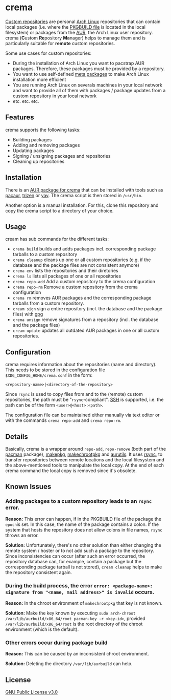 # crema

[Custom repositories](https://wiki.archlinux.org/index.php/Pacman/Tips_and_tricks#Custom_local_repository) are personal [Arch Linux](https://www.archlinux.org/) repositories that can contain local packages (i.e. where the [PKGBUILD file](https://wiki.archlinux.org/index.php/PKGBUILD) is located in the local filesystem) or packages from the [AUR](https://aur.archlinux.org/), the Arch Linux user repository. crema (**C**ustom **Re**pository  **Ma**nager) helps to manage them and is particularly suitable for **remote** custom repositories. 

Some use cases for custom repositories:
* During the installation of Arch Linux you want to pacstrap AUR packages. Therefore, these packages must be provided by a repository.
* You want to use self-defined [meta packages](https://disconnected.systems/blog/archlinux-meta-packages/) to make Arch Linux installation more efficient
* You are running Arch Linux on severals machines in your local network and want to provide all of them with packages / package updates from a custom repository in your local network
* etc. etc. etc.

## Features

crema supports the following tasks:

* Building packages
* Adding and removing packages
* Updating packages
* Signing / unsigning packages and repositories
* Cleaning up repositories

## Installation

There is an [AUR package for crema](https://aur.archlinux.org/packages/crema-git/) that can be installed with tools such as [pacaur](https://github.com/E5ten/pacaur), [trizen](https://github.com/trizen/trizen) or [yay](https://github.com/Jguer/yay). The crema script is then stored in `/usr/bin`.

Another option is a manual installation. For this, clone this repository and copy the crema script to a directory of your choice.

## Usage

cream has sub commands for the different tasks:

* `crema build` builds and adds packages incl. corresponding package tarballs to a custom repository
* `crema cleanup` cleans up one or all custom repositories (e.g. if the database and the package files are not consistent anymore)
* `crema env` lists the repositories and their diretories
* `crema ls` lists all packages of one or all repositories
* `crema repo-add` Add a custom repository to the crema configuration
* `crema repo-rm` Remove a custom repository from the crema configuration
* `crema rm` removes AUR packages and the corresponding package tarballs from a custom repository.
* `cream sign` sign a entire repository (incl. the database and the package files) with [gpg](https://gnupg.org/)
* `crema unsign` remove signatures from a repository (incl. the database and the package files)
* `cream update` updates all outdated AUR packages in one or all custom repositories.

## Configuration

crema requires information about the repositories (name and directory). This needs to be stored in the configuration file `$XDG_CONFIG_HOME/crema.conf` in the form:

    <repository-name>|<directory-of-the-repository>

Since `rsync` is used to copy files from and to the (remote) custom repositories, the path must be "`rsync`-compliant". [SSH](https://en.wikipedia.org/wiki/Secure_Shell) is supported, i.e. the path can be of the form `<user>@<host>:<path>`. 

The configuration file can be maintained either manually via text editor or with the commands `crema repo-add` and `crema repo-rm`.

## Details

Basically, crema is a wrapper around `repo-add`, `repo-remove` (both part of the [pacman](https://wiki.archlinux.org/index.php/Pacman) package), [makepkg](https://wiki.archlinux.org/index.php/Makepkg), [makechrootpkg](https://wiki.archlinux.org/index.php/DeveloperWiki:Building_in_a_clean_chroot) and [aurutils](https://github.com/AladW/aurutils). It uses [rsync](https://wiki.archlinux.org/index.php/Rsync), to transfer repositories between remote locations and the local filesystem and the above-mentioned tools to manipulate the local copy. At the end of each crema command the local copy is removed since it's obsolete.

## Known Issues

### Adding packages to a custom repository leads to an `rsync` error.

**Reason:** This error can happen, if in the PKGBUILD file of the package the `epoch`is set. In this case, the name of the package contains a colon. If the system that hosts the repository does not allow colons in file names, `rsync` throws an error.

**Solution:** Unfortunately, there's no other solution than either changing the remote system / hoster or to not add such a package to the repository. Since inconsistencies can occur (after such an error occurred, the repository database can, for example, contain a package but the corresponding package tarball is not stored), `cream cleanup` helps to make the repository consistent again.

### During the build process, the error `error: <package-name>: signature from "<name, mail address>" is invalid` occurs.

**Reason:** In the chroot environment of `makechrootpkg` that key is not known.

**Solution:** Make the key known by executing `sudo arch-chroot /var/lib/aurbuild/x86_64/root pacman-key -r <key-id>`, provided `/var/lib/aurbuild/x86_64/root` is the root directory of the chroot environment (which is the default).

### Other errors occur during package build
    
**Reason:** This can be caused by an inconsistent chroot environment.
    
**Solution:** Deleting the directory `/var/lib/aurbuild` can help.

## License

[GNU Public License v3.0](https://github.com/mipimipi/crema/blob/master/LICENSE)
